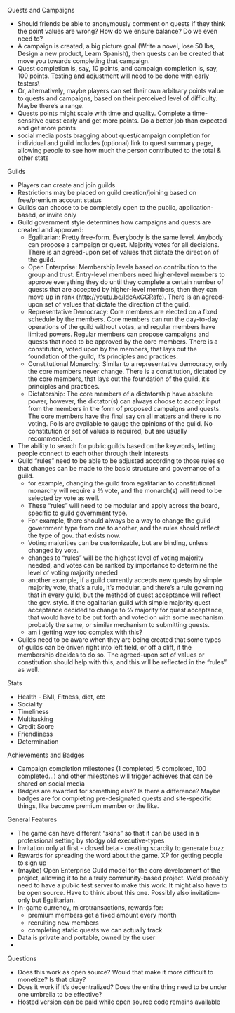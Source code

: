 Quests and Campaigns
* Should friends be able to anonymously comment on quests if they think the point values are wrong? How do we ensure balance? Do we even need to?
* A campaign is created, a big picture goal (Write a novel, lose 50 lbs, Design a new product, Learn Spanish), then quests can be created that move you towards completing that campaign. 
* Quest completion is, say, 10 points, and campaign completion is, say, 100 points. Testing and adjustment will need to be done with early testers\
* Or, alternatively, maybe players can set their own arbitrary points value to quests and campaigns, based on their perceived level of difficulty. Maybe there’s a range.
* Quests points might scale with time and quality. Complete a time-sensitive quest early and get more points. Do a better job than expected and get more points
* social media posts bragging about quest/campaign completion for individual and guild includes (optional) link to quest summary page, allowing people to see how much the person contributed to the total & other stats


Guilds
* Players can create and join guilds
* Restrictions may be placed on guild creation/joining based on free/premium account status
* Guilds can choose to be completely open to the public, application-based, or invite only
* Guild government style determines how campaigns and quests are created and approved:
   * Egalitarian: Pretty free-form. Everybody is the same level. Anybody can propose a campaign or quest. Majority votes for all decisions. There is an agreed-upon set of values that dictate the direction of the guild.
   * Open Enterprise: Membership levels based on contribution to the group and trust. Entry-level members need higher-level members to approve everything they do until they complete a certain number of quests that are accepted by higher-level members, then they can move up in rank (http://youtu.be/IdcAxGGRafc). There is an agreed-upon set of values that dictate the direction of the guild.
   * Representative Democracy: Core members are elected on a fixed schedule by the members. Core members can run the day-to-day operations of the guild without votes, and regular members have limited powers. Regular members can propose campaigns and quests that need to be approved by the core members. There is a constitution, voted upon by the members, that lays out the foundation of the guild, it’s principles and practices.
   * Constitutional Monarchy: Similar to a representative democracy, only the core members never change. There is a constitution, dictated by the core members, that lays out the foundation of the guild, it’s principles and practices.
   * Dictatorship: The core members of a dictatorship have absolute power, however, the dictator(s) can always choose to accept input from the members in the form of proposed campaigns and quests. The core members have the final say on all matters and there is no voting. Polls are available to gauge the opinions of the guild. No constitution or set of values is required, but are usually recommended.
* The ability to search for public guilds based on the keywords, letting people connect to each other through their interests
* Guild “rules” need to be able to be adjusted according to those rules so that changes can be made to the basic structure and governance of a guild.
   * for example, changing the guild from egalitarian to constitutional monarchy will require a ⅔ vote, and the monarch(s) will need to be selected by vote as well.
   * These “rules” will need to be modular and apply across the board, specific to guild government type.
   * For example, there should always be a way to change the guild government type from one to another, and the rules should reflect the type of gov. that exists now.
   * Voting majorities can be customizable, but are binding, unless changed by vote.
   * changes to “rules” will be the highest level of voting majority needed, and votes can be ranked by importance to determine the level of voting majority needed
   * another example, if a guild currently accepts new quests by simple majority vote, that’s a rule, it’s modular, and there’s a rule governing that in every guild, but the method of quest acceptance will reflect the gov. style. if the egalitarian guild with simple majority quest acceptance decided to change to ⅔ majority for quest acceptance, that would have to be put forth and voted on with some mechanism. probably the same, or similar mechanism to submitting quests.
   * am i getting way too complex with this?
* Guilds need to be aware when they are being created that some types of guilds can be driven right into left field, or off a cliff, if the membership decides to do so. The agreed-upon set of values or constitution should help with this, and this will be reflected in the “rules” as well.


Stats
* Health - BMI, Fitness, diet, etc
* Sociality
* Timeliness
* Multitasking
* Credit Score
* Friendliness
* Determination


Achievements and Badges
* Campaign completion milestones (1 completed, 5 completed, 100 completed...) and other milestones will trigger achieves that can be shared on social media
* Badges are awarded for something else? Is there a difference? Maybe badges are for completing pre-designated quests and site-specific things, like become premium member or the like.


General Features
* The game can have different “skins” so that it can be used in a professional setting by stodgy old executive-types
* Invitation only at first - closed beta - creating scarcity to generate buzz
* Rewards for spreading the word about the game. XP for getting people to sign up
* (maybe) Open Enterprise Guild model for the core development of the project, allowing it to be a truly community-based project. We’d probably need to have a public test server to make this work. It might also have to be open source. Have to think about this one. Possibly also invitation-only but Egalitarian.
* In-game currency, microtransactions, rewards for:
   * premium members get a fixed amount every month
   * recruiting new members
   * completing static quests we can actually track
* Data is private and portable, owned by the user
* 

Questions
* Does this work as open source? Would that make it more difficult to monetize? Is that okay?
* Does it work if it’s decentralized? Does the entire thing need to be under one umbrella to be effective?
* Hosted version can be paid while open source code remains available
